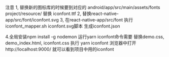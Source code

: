
  注意
  1, 替换新的图标库的时候要到对应的
     android/app/src/main/assets/fonts
     project/resource/
     替换 iconfont.ttf
  2, 替换react-native-app/src/font/iconfont.svg
  3, 在react-native-app/src/font 执行iconfont_mapper.sh iconfont.svg脚本 生成iconfont.json

  4.全局安装npm install -g nodemon 运行yarn iconfont命令需要
    替换demo.css, demo_index.html, iconfont.css
    执行 yarn iconfont
    浏览器中打开http://localhost:9000/  就可以看到项目中用的iconfont